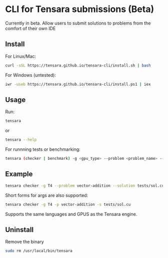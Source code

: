 # CLI for Tensara submissions (Beta)

Currently in beta. Allow users to submit solutions to problems from the comfort of their own IDE 

## Install
For Linux/Mac:
```bash
curl -sSL https://tensara.github.io/tensara-cli/install.sh | bash
```

For Windows (untested):
```bash
iwr -useb https://tensara.github.io/tensara-cli/install.ps1 | iex
```


## Usage

Run:
``` bash
tensara
```
or 
``` bash
tensara --help
```

For runnning tests or benchmarking:
```bash
tensara (checker | benchmark) -g <gpu_type> --problem <problem_name> --solution <solution_file>
```

## Example

```bash
tensara checker -g T4 --problem vector-addition --solution tests/sol.cu
```

Short forms for args are also supported:

```bash
tensara checker -g T4 -p vector-addition -s tests/sol.cu 
```

Supports the same languages and GPUS as the Tensara engine.

## Uninstall
Remove the binary
```bash
sudo rm /usr/local/bin/tensara
```
